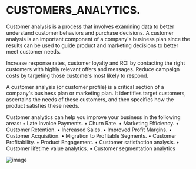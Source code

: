 # CUSTOMERS_ANALYTICS.  


Customer analysis is a process that involves examining data to better understand customer behaviors and purchase decisions. A customer analysis is an important component of a company's business plan since the results can be used to guide product and marketing decisions to better meet customer needs.

Increase response rates, customer loyalty and ROI by contacting the right customers with highly relevant offers and messages. Reduce campaign costs by targeting those customers most likely to respond.

A customer analysis (or customer profile) is a critical section of a company's business plan or marketing plan. It identifies target customers, ascertains the needs of these customers, and then specifies how the product satisfies these needs.


Customer analytics can help you improve your business in the following areas:
•	Late Invoice Payments.
•	Churn Rate.
•	Marketing Efficiency. 
•	Customer Retention. 
•	Increased Sales. 
•	Improved Profit Margins. 
•	Customer Acquisition. 
•	Migration to Profitable Segments. 
•	Customer Profitability. 
•	Product Engagement.
•	Customer satisfaction analysis.
•	Customer lifetime value analytics.
•	Customer segmentation analytics



![image](https://user-images.githubusercontent.com/78287535/146487640-937102b2-8c56-4c47-86f6-ce36a4890776.png)
